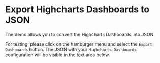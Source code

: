 # Export Highcharts Dashboards to JSON
The demo allows you to convert the Highcharts Dashboards into JSON.

For testing, please click on the hamburger menu and select the `Export Dashboards` button. The JSON with your `Highcharts Dashboards` configuration will be visible in the text area below.

